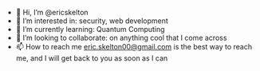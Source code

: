 - 👋 Hi, I’m @ericskelton
- 👀 I’m interested in: security, web development
- 🌱 I’m currently learning: Quantum Computing
- 💞️ I’m looking to collaborate: on anything cool that I come across
- 📫 How to reach me eric.skelton00@gmail.com is the best way to reach me, and I will get back to you as soon as I can

<!---
ericskelton/ericskelton is a ✨ special ✨ repository because its `README.md` (this file) appears on your GitHub profile.
You can click the Preview link to take a look at your changes.
--->
